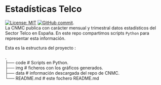 # Estadísticas Telco 
[![License: MIT](https://img.shields.io/badge/License-MIT-yellow.svg)](https://opensource.org/licenses/MIT)
[![GitHub commit](https://img.shields.io/github/last-commit/pcm-dpc/COVID-19)](https://github.com/mharias/covid_almendralejo/commits/master).  
La CNMC publica con carácter mensual y trimestral datos estadísticos del Sector Telco en España. En este repo compartimos scripts `Python` para representar esta información.

Esta es la estructura del proyecto : 

.  
├── code                  # Scripts en Python.    
├── img                   # ficheros con los gráficos generados.  
├── data                  # información descargada del repo de CNMC.  
└── README.md             # este fochero README.md

